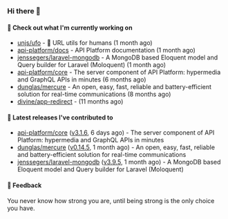 ### Hi there 👋

#### 👷 Check out what I'm currently working on

- [unjs/ufo](https://github.com/unjs/ufo) - 🔗 URL utils for humans (1 month ago)
- [api-platform/docs](https://github.com/api-platform/docs) - API Platform documentation (1 month ago)
- [jenssegers/laravel-mongodb](https://github.com/jenssegers/laravel-mongodb) - A MongoDB based Eloquent model and Query builder for Laravel (Moloquent) (1 month ago)
- [api-platform/core](https://github.com/api-platform/core) - The server component of API Platform: hypermedia and GraphQL APIs in minutes (6 months ago)
- [dunglas/mercure](https://github.com/dunglas/mercure) - An open, easy, fast, reliable and battery-efficient solution for real-time communications (8 months ago)
- [divine/app-redirect](https://github.com/divine/app-redirect) -  (11 months ago)

#### 🔭 Latest releases I've contributed to

- [api-platform/core](https://github.com/api-platform/core) ([v3.1.6](https://github.com/api-platform/core/releases/tag/v3.1.6), 6 days ago) - The server component of API Platform: hypermedia and GraphQL APIs in minutes
- [dunglas/mercure](https://github.com/dunglas/mercure) ([v0.14.5](https://github.com/dunglas/mercure/releases/tag/v0.14.5), 1 month ago) - An open, easy, fast, reliable and battery-efficient solution for real-time communications
- [jenssegers/laravel-mongodb](https://github.com/jenssegers/laravel-mongodb) ([v3.9.5](https://github.com/jenssegers/laravel-mongodb/releases/tag/v3.9.5), 1 month ago) - A MongoDB based Eloquent model and Query builder for Laravel (Moloquent)

#### 💬 Feedback
You never know how strong you are, until being strong is the only choice you have.
